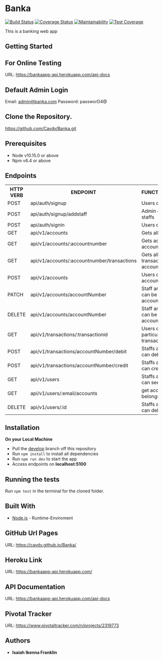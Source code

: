 # Banka

[![Build Status](https://travis-ci.org/Cavdy/Banka.svg?branch=develop)](https://travis-ci.org/Cavdy/Banka)
[![Coverage Status](https://coveralls.io/repos/github/Cavdy/Banka/badge.svg?branch=develop)](https://coveralls.io/github/Cavdy/Banka?branch=develop)
[![Maintainability](https://api.codeclimate.com/v1/badges/cf7325a7541c1edef111/maintainability)](https://codeclimate.com/github/Cavdy/Banka/maintainability)
[![Test Coverage](https://api.codeclimate.com/v1/badges/cf7325a7541c1edef111/test_coverage)](https://codeclimate.com/github/Cavdy/Banka/test_coverage)

This is a banking web app

## Getting Started

## For Online Testing

URL: https://bankaapp-api.herokuapp.com/api-docs

## Default Admin Login
Email: admin@banka.com
Password: passworD4@

## Clone the Repository.

https://github.com/Cavdy/Banka.git

## Prerequisites

- Node v10.15.0 or above
- Npm v6.4 or above

## Endpoints

<table>
<tr>
    <th>HTTP VERB</th>
	<th>ENDPOINT</th>
	<th>FUNCTIONALITY</th>
</tr>
<tr>
	<td>POST</td>
	<td>api/auth/signup</td>
	<td>Users can signup</td>
</tr>
<tr>
	<td>POST</td>
	<td>api/auth/signup/addstaff</td>
	<td>Admin can add staffs</td>
</tr>
<tr>
	<td>POST</td>
	<td>api/auth/signin</td>
	<td>Users can signin</td>
</tr>
<tr>
	<td>GET</td>
	<td>api/v1/accounts</td>
	<td>Gets all accounts</td>
</tr>
<tr>
	<td>GET</td>
	<td>api/v1/accounts/:accountnumber</td>
	<td>Gets account by accountnumber</td>
</tr>
<tr>
	<td>GET</td>
	<td>api/v1/accounts/:accountnumber/transactions</td>
	<td>Gets all transactions by accountnumber</td>
</tr>
<tr>
	<td>POST</td>
	<td>api/v1/accounts</td>
	<td>Users can create account</td>
</tr>
<tr>
	<td>PATCH</td>
	<td>api/v1/accounts/accountNumber</td>
	<td>Staff and Admin can be modify account</td>
</tr>
<tr>
	<td>DELETE</td>
	<td>api/v1/accounts/accountNumber</td>
	<td>Staff and Admin can be delete account</td>
</tr>
<tr>
	<td>GET</td>
	<td>api/v1/transactions/:transactionid</td>
	<td>Users can view a particular transaction</td>
</tr>
<tr>
	<td>POST</td>
	<td>api/v1/transactions/accountNumber/debit</td>
	<td>Staffs and Admin can debit users</td>
</tr>
<tr>
	<td>POST</td>
	<td>api/v1/transactions/accountNumber/credit</td>
	<td>Staffs and Admin can credit users</td>
</tr>
<tr>
	<td>GET</td>
	<td>api/v1/users</td>
	<td>Staffs and Admin can see all users</td>
</tr>
<tr>
	<td>GET</td>
	<td>api/v1/users/:email/accounts</td>
	<td>get accounts that belongs to eamil</td>
</tr>
<tr>
	<td>DELETE</td>
	<td>api/v1/users/:id</td>
	<td>Staffs and Admin can delete users</td>
</tr>
</table>

## Installation

**On your Local Machine**

- Pull the [develop](https://github.com/Cavdy/Banka.git) branch off this repository
- Run `npm install` to install all dependencies
- Run `npm run dev` to start the app
- Access endpoints on **localhost:5100**

## Running the tests

Run `npm test` in the terminal for the cloned folder.

## Built With

- [Node.js](http://www.nodejs.org/) - Runtime-Enviroment

## GitHub Url Pages

URL: https://cavdy.github.io/Banka/

## Heroku Link

URL: https://bankaapp-api.herokuapp.com/

## API Documentation

URL: https://bankaapp-api.herokuapp.com/api-docs

## Pivotal Tracker

URL: https://www.pivotaltracker.com/n/projects/2319773

## Authors

- **Isaiah Ikenna Franklin**
